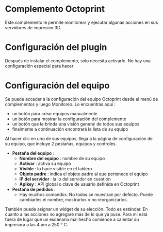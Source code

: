 # Complemento Octoprint

Este complemento le permite monitorear y ejecutar algunas acciones en sus servidores de impresión 3D.

# Configuración del plugin 

Después de instalar el complemento, solo necesita activarlo. No hay una configuración especial para hacer

# Configuración del equipo 

Se puede acceder a la configuración del equipo Octoprint desde el menú de complementos y luego Monitoreo. Lo encuentras aqui :

-   un botón para crear equipos manualmente
-   un botón para mostrar la configuración del complemento
-   un botón que le brinda una visión general de todos sus equipos
-   finalmente a continuación encontrará la lista de su equipo

Al hacer clic en uno de sus equipos, llega a la página de configuración de su equipo, que incluye 2 pestañas, equipos y controles.

-   **Pestaña del equipo** :
    -   **Nombre del equipo** : nombre de su equipo
    -   **Activar** : activa su equipo
    -   **Visible** : lo hace visible en el tablero
    -   **Objeto padre** : indica el objeto padre al que pertenece el equipo
    -   **IP del servidor** : la ip del servidor en cuestión
    -   **Apikey** : API global o clave de usuario definida en Octoprint
-   **Pestaña de pedidos** :
    -   Hay muchos comandos. No todos se muestran por defecto. Puede cambiarles el nombre, mostrarlos o no reorganizarlos.

También puede asignar un widget de su elección. Todo es estándar. En cuanto a las acciones no agregaré más de lo que ya puse.
Para mí está fuera de lugar que un escenario mal hecho comience a calentar su impresora a las 4 am a 250 ° C.
